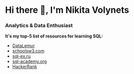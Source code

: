 # Hi there 👋, I'm Nikita Volynets

### Analytics & Data Enthusiast

**It's my top-5 list of resources for learning SQL:**

* [DataLemur](https://datalemur.com/)
* [schoolsw3.com](https://www.schoolsw3.com/)
* [sql-ex.ru](https://www.sql-ex.ru/)
* [sql-academy.org](https://sql-academy.org/en)
* [HackerRank ](https://www.hackerrank.com/)


<!--
**nikita-volynets/nikita-volynets** is a ✨ _special_ ✨ repository because its `README.md` (this file) appears on your GitHub profile.

Here are some ideas to get you started:

- 🔭 I’m currently working on ...
- 🌱 I’m currently learning ...
- 👯 I’m looking to collaborate on ...
- 🤔 I’m looking for help with ...
- 💬 Ask me about ...
- 📫 How to reach me: ...
- 😄 Pronouns: ...
- ⚡ Fun fact: ...
-->
